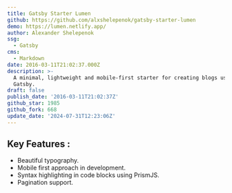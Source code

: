 ```yaml
---
title: Gatsby Starter Lumen
github: https://github.com/alxshelepenok/gatsby-starter-lumen
demo: https://lumen.netlify.app/
author: Alexander Shelepenok
ssg:
  - Gatsby
cms:
  - Markdown
date: 2016-03-11T21:02:37.000Z
description: >-
  A minimal, lightweight and mobile-first starter for creating blogs uses
  Gatsby.
draft: false
publish_date: '2016-03-11T21:02:37Z'
github_star: 1985
github_fork: 668
update_date: '2024-07-31T12:23:06Z'
---
```


## Key Features :

- Beautiful typography.
- Mobile first approach in development.
- Syntax highlighting in code blocks using PrismJS.
- Pagination support.
